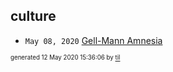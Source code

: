 ## culture

* <code>May 08, 2020</code> [Gell-Mann Amnesia](2020-05-08T09-08-00-gell-mann-amnesia.md)

<sup><sub>generated 12 May 2020 15:36:06 by <a href='https://github.com/senorprogrammer/til'>til</a></sub></sup>
